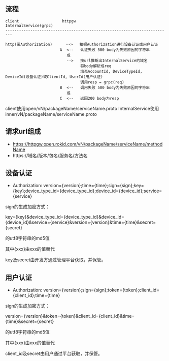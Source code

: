 ## 流程
```
client                   httpgw                   InternalService(grpc)
-------------------------------------------------------------------------

http(带Authorization)      -->   根据Authorization进行设备认证或用户认证
                        A  <--   认证失败 500 body为失败原因的字符串
                           或
                           -->   按url推断出InternalService的域名
                                 将body解析成req
                                 填充AccountId, DeviceTypeId, DeviceId(设备认证)或ClientId, UserId(用户认证)
                                 调用resp = grpc(req)
                        B  <--   调用失败 500 body为失败原因的字符串
                           或
                        C  <--   返回200 body为resp
```
client使用open/vN/packageName/serviceName.proto
InternalService使用inner/vN/packageName/serviceName.proto

## 请求url组成
* https://httpgw.open.rokid.com/vN/packageName/serviceName/methodName
* https://域名/版本/包名/服务名/方法名

## 设备认证
* Authorization: version={version};time={time};sign={sign};key={key};device_type_id={device_type_id};device_id={device_id};service={service}

sign的生成加密方式：

key={key}&device_type_id={device_type_id}&device_id={device_id}&service={service}&version={version}&time={time}&secret={secret}

的utf8字符串的md5值

其中{xxx}由xxx的值替代

key及secret由开发方通过管理平台获取，并保管。

## 用户认证
* Authorization: version={version};sign={sign};token={token};client_id={client_id};time={time}

sign的生成加密方式：

version={version}&token={token}&client_id={client_id}&time={time}&secret={secret}

的utf8字符串的md5值

其中{xxx}由xxx的值替代

client_id及secret由用户通过平台获取，并保管。
